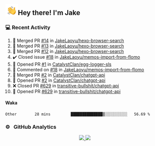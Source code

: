 <img alt="Night Coding" src="./assets/Hand%20Wave.gif" width='40' align="left"/><h2>Hey there! I'm Jake</h2>

### 💻 Recent Activity

<!--RECENT_ACTIVITY:start-->
1. 🎉 Merged PR [#14](https://github.com/JakeLaoyu/hexo-browser-search/pull/14) in [JakeLaoyu/hexo-browser-search](https://github.com/JakeLaoyu/hexo-browser-search)<br>
2. 🎉 Merged PR [#13](https://github.com/JakeLaoyu/hexo-browser-search/pull/13) in [JakeLaoyu/hexo-browser-search](https://github.com/JakeLaoyu/hexo-browser-search)<br>
3. 🎉 Merged PR [#12](https://github.com/JakeLaoyu/hexo-browser-search/pull/12) in [JakeLaoyu/hexo-browser-search](https://github.com/JakeLaoyu/hexo-browser-search)<br>
4. ✔️ Closed issue [#18](https://github.com/JakeLaoyu/memos-import-from-flomo/issues/18) in [JakeLaoyu/memos-import-from-flomo](https://github.com/JakeLaoyu/memos-import-from-flomo)<br>
5. 💪 Opened PR [#1](https://github.com/CatalystClan/egg-logger-sls/pull/1) in [CatalystClan/egg-logger-sls](https://github.com/CatalystClan/egg-logger-sls)<br>
6. 💬 Commented on [#18](https://github.com/JakeLaoyu/memos-import-from-flomo/issues/18#issuecomment-1818096808) in [JakeLaoyu/memos-import-from-flomo](https://github.com/JakeLaoyu/memos-import-from-flomo)<br>
7. 🎉 Merged PR [#2](https://github.com/CatalystClan/chatgpt-api/pull/2) in [CatalystClan/chatgpt-api](https://github.com/CatalystClan/chatgpt-api)<br>
8. 💪 Opened PR [#2](https://github.com/CatalystClan/chatgpt-api/pull/2) in [CatalystClan/chatgpt-api](https://github.com/CatalystClan/chatgpt-api)<br>
9. ❌ Closed PR [#629](https://github.com/transitive-bullshit/chatgpt-api/pull/629) in [transitive-bullshit/chatgpt-api](https://github.com/transitive-bullshit/chatgpt-api)<br>
10. 💪 Opened PR [#629](https://github.com/transitive-bullshit/chatgpt-api/pull/629) in [transitive-bullshit/chatgpt-api](https://github.com/transitive-bullshit/chatgpt-api)<br>
<!--RECENT_ACTIVITY:end-->

#### Waka

<!--START_SECTION:waka-->

```text
Other        28 mins         ██████████████▒░░░░░░░░░░   56.69 %
```

<!--END_SECTION:waka-->

### ⚙️ &nbsp; GitHub Analytics

<p align="center">
<a href="https://github.com/JakeLaoyu">
  <img height="180em" src="https://github-readme-stats-eight-theta.vercel.app/api?username=jakelaoyu&show_icons=true&theme=algolia&include_all_commits=true&count_private=true"/>
  <img height="180em" src="https://github-readme-stats-eight-theta.vercel.app/api/top-langs/?username=jakelaoyu&layout=compact&langs_count=8&theme=algolia&hide=html&count_private=true"/>
</a>
</p>

<!-- ### 🤝🏻 &nbsp; Connect with Me

<p align="center">
<a href="https://i.jakeyu.top"><img src="https://img.shields.io/badge/-i.jakeyu.top-3423A6?style=flat&logo=Google-Chrome&logoColor=white"/></a>
<a href="mailto:jake.laoyu@gmail.com"><img src="https://img.shields.io/badge/-jake.laoyu@gmail.com-D14836?style=flat&logo=Gmail&logoColor=white"/></a>
</p> -->
